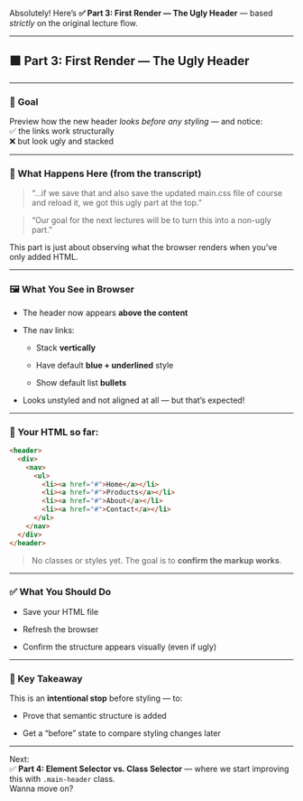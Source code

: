Absolutely! Here’s **✅ Part 3: First Render — The Ugly Header** — based _strictly_ on the original lecture flow.

---

## 🟩 Part 3: First Render — The Ugly Header

---

### 🎯 **Goal**

Preview how the new header _looks before any styling_ — and notice:  
✅ the links work structurally  
❌ but look ugly and stacked

---

### 🧠 What Happens Here (from the transcript)

> “...if we save that and also save the updated main.css file of course and reload it, we got this ugly part at the top.”

> “Our goal for the next lectures will be to turn this into a non-ugly part.”

This part is just about observing what the browser renders when you’ve only added HTML.

---

### 🖼️ What You See in Browser

- The header now appears **above the content**
    
- The nav links:
    
    - Stack **vertically**
        
    - Have default **blue + underlined** style
        
    - Show default list **bullets**
        
- Looks unstyled and not aligned at all — but that’s expected!
    

---

### 📄 Your HTML so far:

```html
<header>
  <div>
    <nav>
      <ul>
        <li><a href="#">Home</a></li>
        <li><a href="#">Products</a></li>
        <li><a href="#">About</a></li>
        <li><a href="#">Contact</a></li>
      </ul>
    </nav>
  </div>
</header>
```

> No classes or styles yet. The goal is to **confirm the markup works**.

---

### ✅ What You Should Do

- Save your HTML file
    
- Refresh the browser
    
- Confirm the structure appears visually (even if ugly)
    

---

### 🧠 Key Takeaway

This is an **intentional stop** before styling — to:

- Prove that semantic structure is added
    
- Get a “before” state to compare styling changes later
    

---

Next:  
✅ **Part 4: Element Selector vs. Class Selector** — where we start improving this with `.main-header` class.  
Wanna move on?